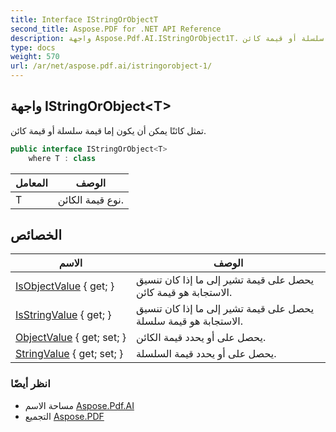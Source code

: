 ```yaml
---
title: Interface IStringOrObjectT
second_title: Aspose.PDF for .NET API Reference
description: واجهة Aspose.Pdf.AI.IStringOrObject1T. تمثل كائنًا يمكن أن يكون إما قيمة سلسلة أو قيمة كائن
type: docs
weight: 570
url: /ar/net/aspose.pdf.ai/istringorobject-1/
---
```

## واجهة IStringOrObject&lt;T&gt;

تمثل كائنًا يمكن أن يكون إما قيمة سلسلة أو قيمة كائن.

```csharp
public interface IStringOrObject<T>
    where T : class
```

| المعامل | الوصف |
| --- | --- |
| T | نوع قيمة الكائن. |

## الخصائص

| الاسم | الوصف |
| --- | --- |
| [IsObjectValue](../../aspose.pdf.ai/istringorobject-1/isobjectvalue/) { get; } | يحصل على قيمة تشير إلى ما إذا كان تنسيق الاستجابة هو قيمة كائن. |
| [IsStringValue](../../aspose.pdf.ai/istringorobject-1/isstringvalue/) { get; } | يحصل على قيمة تشير إلى ما إذا كان تنسيق الاستجابة هو قيمة سلسلة. |
| [ObjectValue](../../aspose.pdf.ai/istringorobject-1/objectvalue/) { get; set; } | يحصل على أو يحدد قيمة الكائن. |
| [StringValue](../../aspose.pdf.ai/istringorobject-1/stringvalue/) { get; set; } | يحصل على أو يحدد قيمة السلسلة. |

### انظر أيضًا

* مساحة الاسم [Aspose.Pdf.AI](../../aspose.pdf.ai/)
* التجميع [Aspose.PDF](../../)
